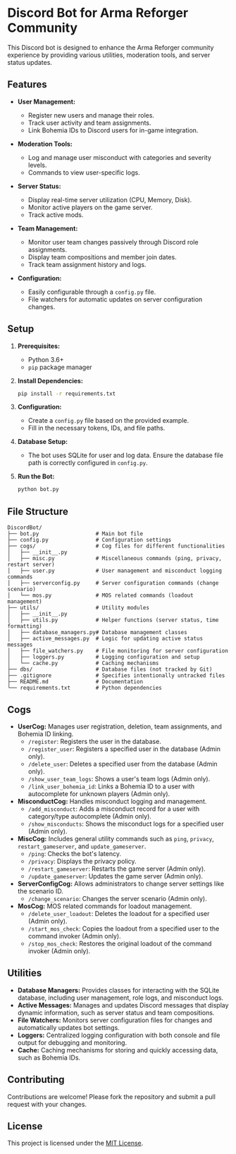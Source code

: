 # Discord Bot for Arma Reforger Community

This Discord bot is designed to enhance the Arma Reforger community experience by providing various utilities, moderation tools, and server status updates.

## Features

-   **User Management:**
    -   Register new users and manage their roles.
    -   Track user activity and team assignments.
    -   Link Bohemia IDs to Discord users for in-game integration.

-   **Moderation Tools:**
    -   Log and manage user misconduct with categories and severity levels.
    -   Commands to view user-specific logs.

-   **Server Status:**
    -   Display real-time server utilization (CPU, Memory, Disk).
    -   Monitor active players on the game server.
    -   Track active mods.

-   **Team Management:**
    -   Monitor user team changes passively through Discord role assignments.
    -   Display team compositions and member join dates.
    -   Track team assignment history and logs.

-   **Configuration:**
    -   Easily configurable through a `config.py` file.
    -   File watchers for automatic updates on server configuration changes.

## Setup

1.  **Prerequisites:**
    -   Python 3.6+
    -   `pip` package manager

2.  **Install Dependencies:**

    ```bash
    pip install -r requirements.txt
    ```

3.  **Configuration:**
    -   Create a `config.py` file based on the provided example.
    -   Fill in the necessary tokens, IDs, and file paths.

4.  **Database Setup:**
    -   The bot uses SQLite for user and log data. Ensure the database file path is correctly configured in `config.py`.

5.  **Run the Bot:**

    ```bash
    python bot.py
    ```

## File Structure

```
DiscordBot/
├── bot.py                  # Main bot file
├── config.py               # Configuration settings
├── cogs/                   # Cog files for different functionalities
│   ├── __init__.py
│   ├── misc.py             # Miscellaneous commands (ping, privacy, restart server)
│   ├── user.py             # User management and misconduct logging commands
│   ├── serverconfig.py     # Server configuration commands (change scenario)
│   └── mos.py              # MOS related commands (loadout management)
├── utils/                  # Utility modules
│   ├── __init__.py
│   ├── utils.py            # Helper functions (server status, time formatting)
│   ├── database_managers.py# Database management classes
│   ├── active_messages.py  # Logic for updating active status messages
│   ├── file_watchers.py    # File monitoring for server configuration
│   ├── loggers.py          # Logging configuration and setup
│   └── cache.py            # Caching mechanisms
├── dbs/                    # Database files (not tracked by Git)
├── .gitignore              # Specifies intentionally untracked files
├── README.md               # Documentation
└── requirements.txt        # Python dependencies
```

## Cogs

-   **UserCog:** Manages user registration, deletion, team assignments, and Bohemia ID linking.
    -   `/register`: Registers the user in the database.
    -   `/register_user`: Registers a specified user in the database (Admin only).
    -   `/delete_user`: Deletes a specified user from the database (Admin only).
    -   `/show_user_team_logs`: Shows a user's team logs (Admin only).
    -   `/link_user_bohemia_id`: Links a Bohemia ID to a user with autocomplete for unknown players (Admin only).
-   **MisconductCog:** Handles misconduct logging and management.
    -   `/add_misconduct`: Adds a misconduct record for a user with category/type autocomplete (Admin only).
    -   `/show_misconducts`: Shows the misconduct logs for a specified user (Admin only).
-   **MiscCog:** Includes general utility commands such as `ping`, `privacy`, `restart_gameserver`, and `update_gameserver`.
    -   `/ping`: Checks the bot's latency.
    -   `/privacy`: Displays the privacy policy.
    -   `/restart_gameserver`: Restarts the game server (Admin only).
    -   `/update_gameserver`: Updates the game server (Admin only).
-   **ServerConfigCog:** Allows administrators to change server settings like the scenario ID.
    -   `/change_scenario`: Changes the server scenario (Admin only).
-   **MosCog:** MOS related commands for loadout management.
    -   `/delete_user_loadout`: Deletes the loadout for a specified user (Admin only).
    -   `/start_mos_check`: Copies the loadout from a specified user to the command invoker (Admin only).
    -   `/stop_mos_check`: Restores the original loadout of the command invoker (Admin only).

## Utilities

-   **Database Managers:** Provides classes for interacting with the SQLite database, including user management, role logs, and misconduct logs.
-   **Active Messages:** Manages and updates Discord messages that display dynamic information, such as server status and team compositions.
-   **File Watchers:** Monitors server configuration files for changes and automatically updates bot settings.
-   **Loggers:** Centralized logging configuration with both console and file output for debugging and monitoring.
-   **Cache:** Caching mechanisms for storing and quickly accessing data, such as Bohemia IDs.

## Contributing

Contributions are welcome! Please fork the repository and submit a pull request with your changes.

## License

This project is licensed under the [MIT License](LICENSE).
